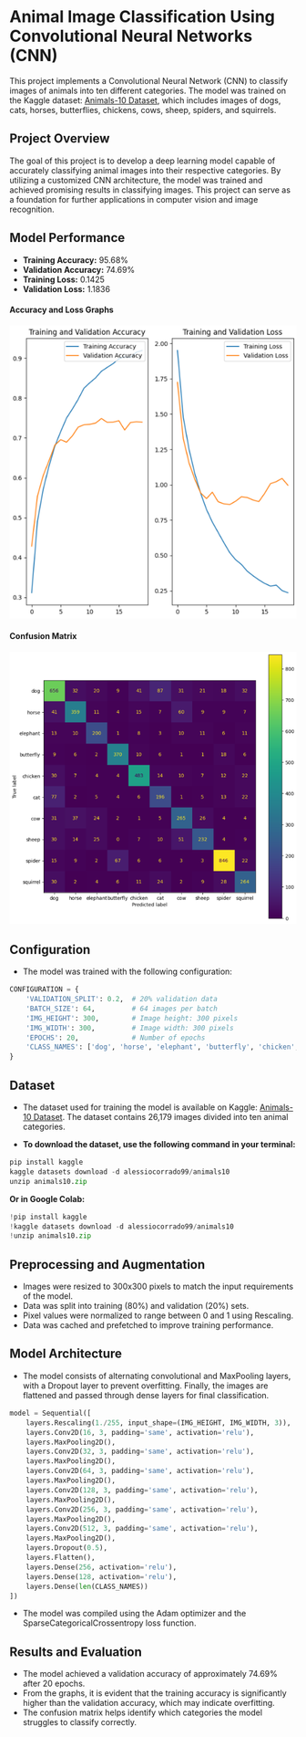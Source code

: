 # Animal Image Classification Using Convolutional Neural Networks (CNN)
This project implements a Convolutional Neural Network (CNN) to classify images of animals into ten different categories. The model was trained on the Kaggle dataset: [Animals-10 Dataset](https://www.kaggle.com/datasets/alessiocorrado99/animals10), which includes images of dogs, cats, horses, butterflies, chickens, cows, sheep, spiders, and squirrels.

## Project Overview
The goal of this project is to develop a deep learning model capable of accurately classifying animal images into their respective categories. By utilizing a customized CNN architecture, the model was trained and achieved promising results in classifying images. This project can serve as a foundation for further applications in computer vision and image recognition.

## Model Performance
- **Training Accuracy:** 95.68%
- **Validation Accuracy:** 74.69%
- **Training Loss:** 0.1425
- **Validation Loss:** 1.1836
#### Accuracy and Loss Graphs
![Accuracy and Loss Graphs](Accuracy-and-Loss-Graphs.png)
#### Confusion Matrix
![Confusion Matrix](Confusion-Matrix.png)
## Configuration
- The model was trained with the following configuration:

```python
CONFIGURATION = {
    'VALIDATION_SPLIT': 0.2,  # 20% validation data
    'BATCH_SIZE': 64,         # 64 images per batch
    'IMG_HEIGHT': 300,        # Image height: 300 pixels
    'IMG_WIDTH': 300,         # Image width: 300 pixels
    'EPOCHS': 20,             # Number of epochs
    'CLASS_NAMES': ['dog', 'horse', 'elephant', 'butterfly', 'chicken', 'cat', 'cow', 'sheep', 'spider', 'squirrel']
}
```
## Dataset
- The dataset used for training the model is available on Kaggle: [Animals-10 Dataset](https://www.kaggle.com/datasets/alessiocorrado99/animals10). The dataset contains 26,179 images divided into ten animal categories.

- **To download the dataset, use the following command in your terminal:**

```python
pip install kaggle
kaggle datasets download -d alessiocorrado99/animals10
unzip animals10.zip
```
**Or in Google Colab:**
```python
!pip install kaggle
!kaggle datasets download -d alessiocorrado99/animals10
!unzip animals10.zip
```
## Preprocessing and Augmentation
- Images were resized to 300x300 pixels to match the input requirements of the model.
- Data was split into training (80%) and validation (20%) sets.
- Pixel values were normalized to range between 0 and 1 using Rescaling.
- Data was cached and prefetched to improve training performance.
## Model Architecture
- The model consists of alternating convolutional and MaxPooling layers, with a Dropout layer to prevent overfitting. Finally, the images are flattened and passed through dense layers for final classification.

```python
model = Sequential([
    layers.Rescaling(1./255, input_shape=(IMG_HEIGHT, IMG_WIDTH, 3)),
    layers.Conv2D(16, 3, padding='same', activation='relu'),
    layers.MaxPooling2D(),
    layers.Conv2D(32, 3, padding='same', activation='relu'),
    layers.MaxPooling2D(),
    layers.Conv2D(64, 3, padding='same', activation='relu'),
    layers.MaxPooling2D(),
    layers.Conv2D(128, 3, padding='same', activation='relu'),
    layers.MaxPooling2D(),
    layers.Conv2D(256, 3, padding='same', activation='relu'),
    layers.MaxPooling2D(),
    layers.Conv2D(512, 3, padding='same', activation='relu'),
    layers.MaxPooling2D(),
    layers.Dropout(0.5),
    layers.Flatten(),
    layers.Dense(256, activation='relu'),
    layers.Dense(128, activation='relu'),
    layers.Dense(len(CLASS_NAMES))
])
```
- The model was compiled using the Adam optimizer and the SparseCategoricalCrossentropy loss function.

## Results and Evaluation
- The model achieved a validation accuracy of approximately 74.69% after 20 epochs.
- From the graphs, it is evident that the training accuracy is significantly higher than the validation accuracy, which may indicate overfitting.
- The confusion matrix helps identify which categories the model struggles to classify correctly.
